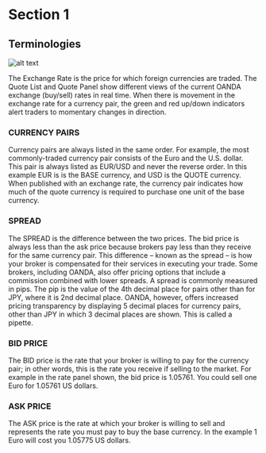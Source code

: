 # Section 1

## Terminologies
![alt text](https://www.oanda.com/wandacache/2017_quote-3a80ae8ef4de572e54599ed375620a35323754f7.png)

The Exchange Rate is the price for which foreign currencies are traded. The Quote List and Quote Panel show different views of the current OANDA exchange (buy/sell) rates in real time. When there is movement in the exchange rate for a currency pair, the green and red up/down indicators alert traders to momentary changes in direction.

### CURRENCY PAIRS
Currency pairs are always listed in the same order. For example, the most commonly-traded currency pair consists of the Euro and the U.S. dollar. This pair is always listed as EUR/USD and never the reverse order. In this example EUR is is the BASE currency, and USD is the QUOTE currency. When published with an exchange rate, the currency pair indicates how much of the quote currency is required to purchase one unit of the base currency.

### SPREAD
The SPREAD is the difference between the two prices. The bid price is always less than the ask price because brokers pay less than they receive for the same currency pair. This difference – known as the spread – is how your broker is compensated for their services in executing your trade. Some brokers, including OANDA, also offer pricing options that include a commission combined with lower spreads. A spread is commonly measured in pips. The pip is the value of the 4th decimal place for pairs other than for JPY, where it is 2nd decimal place. OANDA, however, offers increased pricing transparency by displaying 5 decimal places for currency pairs, other than JPY in which 3 decimal places are shown. This is called a pipette.

### BID PRICE
The BID price is the rate that your broker is willing to pay for the currency pair; in other words, this is the rate you receive if selling to the market. For example in the rate panel shown, the bid price is 1.05761. You could sell one Euro for 1.05761 US dollars.

### ASK PRICE
The ASK price is the rate at which your broker is willing to sell and represents the rate you must pay to buy the base currency. In the example 1 Euro will cost you 1.05775 US dollars.

